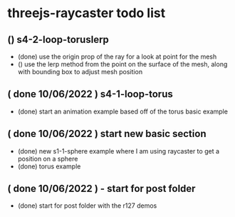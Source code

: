 # threejs-raycaster todo list

## () s4-2-loop-toruslerp
* (done) use the origin prop of the ray for a look at point for the mesh
* () use the lerp method from the point on the surface of the mesh, along with bounding box to adjust mesh position 

## ( done 10/06/2022 ) s4-1-loop-torus
* (done) start an animation example based off of the torus basic example

## ( done 10/06/2022 ) start new basic section
* (done) new s1-1-sphere example where I am using raycaster to get a position on a sphere
* (done) torus example

## ( done 10/06/2022 ) - start for post folder
* (done) start for post folder with the r127 demos
